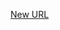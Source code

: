 



[New URL](../file-___home_harshil_Desktop_open-source_palisadoes_talawa_lib_models_events_event_agenda_item/)


